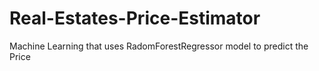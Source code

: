 # Real-Estates-Price-Estimator
Machine Learning that uses RadomForestRegressor model to predict the Price
